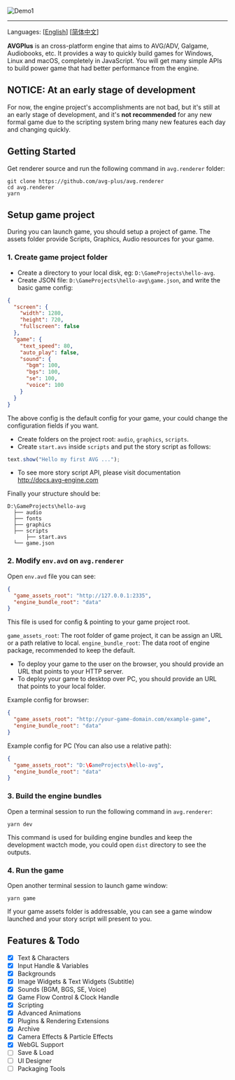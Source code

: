 ![Demo1](https://user-images.githubusercontent.com/1910783/39823101-d7e1fd22-53de-11e8-9bb2-b4db1ad04292.png)

---

Languages: [[English](./README.md)] [[简体中文](./docs/README.zh-cn.md)]

**AVGPlus** is an cross-platform engine that aims to AVG/ADV, Galgame, Audiobooks, etc. It provides a way to quickly build games for Windows, Linux and macOS, completely in JavaScript. You will get many simple APIs to build power game that had better performance from the engine.

## NOTICE: At an early stage of development

For now, the engine project's accomplishments are not bad, but it's still at an early stage of development, and it's **not recommended** for any new formal game due to the scripting system bring many new features each day and changing quickly.

## Getting Started

Get renderer source and run the following command in `avg.renderer` folder:

```shell
git clone https://github.com/avg-plus/avg.renderer
cd avg.renderer
yarn
```

## Setup game project
During you can launch game, you should setup a project of game. The assets folder provide Scripts, Graphics, Audio resources for your game.

### 1. Create game project folder
- Create a directory to your local disk, eg: `D:\GameProjects\hello-avg`.
- Create JSON file: `D:\GameProjects\hello-avg\game.json`, and write the basic game config:
```json
{
  "screen": {
    "width": 1280,
    "height": 720,
    "fullscreen": false
  },
  "game": {
    "text_speed": 80,
    "auto_play": false,
    "sound": { 
      "bgm": 100,
      "bgs": 100, 
      "se": 100,
      "voice": 100
    }
  }
}
```
The above config is the default config for your game, your could change the configuration fields if you want.

- Create folders on the project root: `audio`, `graphics`, `scripts`. 
- Create `start.avs` inside `scripts` and put the story script as follows:

```javascript
text.show("Hello my first AVG ...");
```

* To see more story script API, please visit documentation http://docs.avg-engine.com

Finally your structure should be:
```
D:\GameProjects\hello-avg
  ├── audio
  ├── fonts
  ├── graphics
  ├── scripts
      ├── start.avs
  └── game.json
```

### 2. Modify `env.avd` on `avg.renderer`
Open `env.avd` file you can see:
```json
{
  "game_assets_root": "http://127.0.0.1:2335",
  "engine_bundle_root": "data"
}
```

This file is used for config & pointing to your game project root.

`game_assets_root`: The root folder of game project, it can be assign an URL or a path relative to local. 
`engine_bundle_root`: The data root of engine package, recommended to keep the default.

* To deploy your game to the user on the browser, you should provide an URL that points to your HTTP server.
* To deploy your game to desktop over PC, you should provide an URL that points to your local folder.

Example config for browser:
```json
{
  "game_assets_root": "http://your-game-domain.com/example-game",
  "engine_bundle_root": "data"
}
```

Example config for PC (You can also use a relative path):
```json
{
  "game_assets_root": "D:\GameProjects\hello-avg",
  "engine_bundle_root": "data"
}
```

### 3. Build the engine bundles
Open a terminal session to run the following command in `avg.renderer`:

```shell
yarn dev
```

This command is used for building engine bundles and keep the development wactch mode, you could open `dist` directory to see the outputs.

### 4. Run the game
Open another terminal session to launch game window:

```shell
yarn game
```

If your game assets folder is addressable, you can see a game window launched and your story script will present to you.


## Features & Todo

- [x] Text & Characters
- [x] Input Handle & Variables
- [x] Backgrounds
- [x] Image Widgets & Text Widgets (Subtitle)
- [x] Sounds (BGM, BGS, SE, Voice)
- [x] Game Flow Control & Clock Handle
- [x] Scripting
- [x] Advanced Animations
- [x] Plugins & Rendering Extensions
- [x] Archive
- [x] Camera Effects & Particle Effects
- [x] WebGL Support
- [ ] Save & Load
- [ ] UI Designer
- [ ] Packaging Tools
